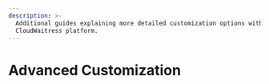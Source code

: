 ```yaml
---
description: >-
  Additional guides explaining more detailed customization options within the
  CloudWaitress platform.
---
```


# Advanced Customization


